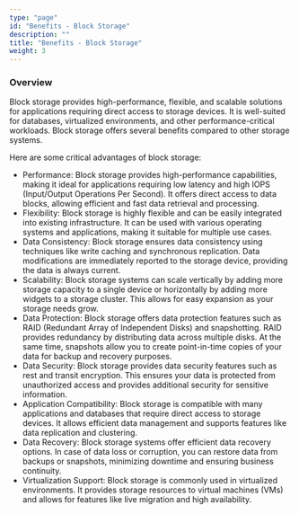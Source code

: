 ```yaml
---
type: "page"
id: "Benefits - Block Storage"
description: ""
title: "Benefits - Block Storage"
weight: 3
---
```



### Overview

Block storage provides high-performance, flexible, and scalable solutions for applications requiring direct access to storage devices. It is well-suited for databases, virtualized environments, and other performance-critical workloads. Block storage offers several benefits compared to other storage systems.

Here are some critical advantages of block storage:

- Performance: Block storage provides high-performance capabilities, making it ideal for applications requiring low latency and high IOPS (Input/Output Operations Per Second). It offers direct access to data blocks, allowing efficient and fast data retrieval and processing.
- Flexibility: Block storage is highly flexible and can be easily integrated into existing infrastructure. It can be used with various operating systems and applications, making it suitable for multiple use cases.
- Data Consistency: Block storage ensures data consistency using techniques like write caching and synchronous replication. Data modifications are immediately reported to the storage device, providing the data is always current.
- Scalability: Block storage systems can scale vertically by adding more storage capacity to a single device or horizontally by adding more widgets to a storage cluster. This allows for easy expansion as your storage needs grow.
- Data Protection: Block storage offers data protection features such as RAID (Redundant Array of Independent Disks) and snapshotting. RAID provides redundancy by distributing data across multiple disks. At the same time, snapshots allow you to create point-in-time copies of your data for backup and recovery purposes.
- Data Security: Block storage provides data security features such as rest and transit encryption. This ensures your data is protected from unauthorized access and provides additional security for sensitive information.
- Application Compatibility: Block storage is compatible with many applications and databases that require direct access to storage devices. It allows efficient data management and supports features like data replication and clustering.
- Data Recovery: Block storage systems offer efficient data recovery options. In case of data loss or corruption, you can restore data from backups or snapshots, minimizing downtime and ensuring business continuity.
- Virtualization Support: Block storage is commonly used in virtualized environments. It provides storage resources to virtual machines (VMs) and allows for features like live migration and high availability.

